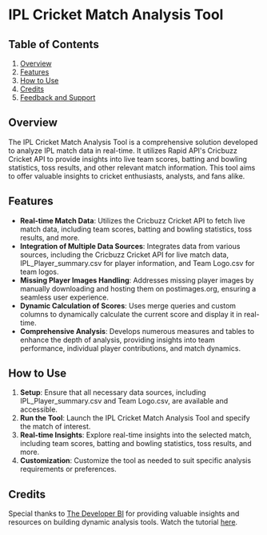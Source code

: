 # IPL Cricket Match Analysis Tool

## Table of Contents
1. [Overview](#overview)
2. [Features](#features)
3. [How to Use](#how-to-use)
4. [Credits](#credits)
5. [Feedback and Support](#feedback-and-support)

## Overview

The IPL Cricket Match Analysis Tool is a comprehensive solution developed to analyze IPL match data in real-time. It utilizes Rapid API's Cricbuzz Cricket API to provide insights into live team scores, batting and bowling statistics, toss results, and other relevant match information. This tool aims to offer valuable insights to cricket enthusiasts, analysts, and fans alike.

## Features

- **Real-time Match Data**: Utilizes the Cricbuzz Cricket API to fetch live match data, including team scores, batting and bowling statistics, toss results, and more.
- **Integration of Multiple Data Sources**: Integrates data from various sources, including the Cricbuzz Cricket API for live match data, IPL_Player_summary.csv for player information, and Team Logo.csv for team logos.
- **Missing Player Images Handling**: Addresses missing player images by manually downloading and hosting them on postimages.org, ensuring a seamless user experience.
- **Dynamic Calculation of Scores**: Uses merge queries and custom columns to dynamically calculate the current score and display it in real-time.
- **Comprehensive Analysis**: Develops numerous measures and tables to enhance the depth of analysis, providing insights into team performance, individual player contributions, and match dynamics.

## How to Use

1. **Setup**: Ensure that all necessary data sources, including IPL_Player_summary.csv and Team Logo.csv, are available and accessible.
2. **Run the Tool**: Launch the IPL Cricket Match Analysis Tool and specify the match of interest.
3. **Real-time Insights**: Explore real-time insights into the selected match, including team scores, batting and bowling statistics, toss results, and more.
4. **Customization**: Customize the tool as needed to suit specific analysis requirements or preferences.

## Credits

Special thanks to [The Developer BI](https://www.youtube.com/@The-Developer-BI) for providing valuable insights and resources on building dynamic analysis tools. Watch the tutorial [here](https://youtu.be/G8aI0hyVnAA?si=jEJiIeDr-ZY1AqQZ).
